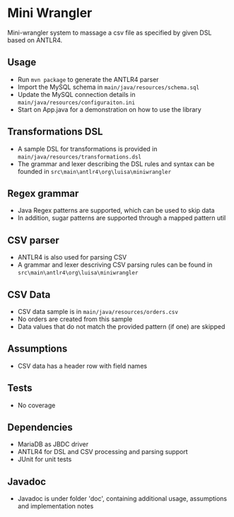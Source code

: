 # Mini Wrangler
Mini-wrangler system to massage a csv file as specified by given DSL based on ANTLR4.

## Usage

- Run `mvn package` to generate the ANTLR4 parser
- Import the MySQL schema in `main/java/resources/schema.sql`
- Update the MySQL connection details in `main/java/resources/configuraiton.ini`
- Start on App.java for a demonstration on how to use the library

## Transformations DSL

- A sample DSL for transformations is provided in `main/java/resources/transformations.dsl`
- The grammar and lexer describing the DSL rules and syntax can be founded in `src\main\antlr4\org\luisa\miniwrangler`

## Regex grammar

- Java Regex patterns are supported, which can be used to skip data
- In addition, sugar patterns are supported through a mapped pattern util

## CSV parser

- ANTLR4 is also used for parsing CSV
- A grammar and lexer descriving CSV parsing rules can be found in `src\main\antlr4\org\luisa\miniwrangler`

## CSV Data

- CSV data sample is in `main/java/resources/orders.csv`
- No orders are created from this sample
- Data values that do not match the provided pattern (if one) are skipped

## Assumptions

- CSV data has a header row with field names

## Tests

- No coverage

## Dependencies

- MariaDB as JBDC driver
- ANTLR4 for DSL and CSV processing and parsing support
- JUnit for unit tests

## Javadoc

- Javadoc is under folder 'doc', containing additional usage, assumptions and implementation notes


